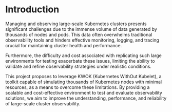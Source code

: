 # Introduction

Managing and observing large-scale Kubernetes clusters presents significant challenges due to the immense volume of data generated by thousands of nodes and pods. This data often overwhelms traditional observability tools and hinders effective monitoring, logging, and tracing crucial for maintaining cluster health and performance.

Furthermore, the difficulty and cost associated with replicating such large environments for testing exacerbate these issues, limiting the ability to validate and refine observability strategies under realistic conditions.

This project proposes to leverage KWOK (Kubernetes WithOut Kubelet), a toolkit capable of simulating thousands of Kubernetes nodes with minimal resources, as a means to overcome these limitations. By providing a scalable and cost-effective environment to test and evaluate observability solutions, we aim to improve the understanding, performance, and reliability of large-scale cluster observability. 